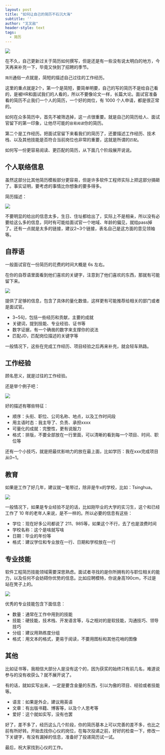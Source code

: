 ```yaml
---
layout: post
title: "如何让自己的简历不石沉大海"
subtitle: ''
author: "叉叉敌"
header-style: text
tags:
  - 简历
---
```


![](https://gitee.com/chasays/mdPic/raw/master/uPic/20211220150329.png)

在不久，自己更新过关于简历如何撰写，但是还是有一些没有说太明白的地方，今天再来补充一下，毕竟又快到了招聘的季节。




`简历`通俗一点就是，简短的描述自己过往的工作经历。

这里的重点就是2个，第一个是简短，要简单明要，自己的写的简历不是给自己看的，是被HR和面试我们的人看的，所以不要像论文一样，长篇大论。面试官准备看的简历不止我们一个人的简历，一个好的岗位，有 1000 个人申请，都是很正常的。

如何在众多简历中，首先不被筛选掉，这一点很重要。就是自己的简历给人、面试官留下的第一印象，让他尽可能的`容易阅读`你的简历。

第二个是工作经历。把面试官留下来看我们的简历了，还要描述工作经历、技术栈、以及其他技能是否符合当前岗位也非常的重要，这就是所谓的`匹配`。

如何写一份更容易阅读、更匹配的简历，从下面几个阶段展开说说。

## 个人联络信息

虽然这部分比其他简历模板部分更容易，但是许多软件工程师实际上把这部分搞砸了。事实证明，要考虑的事情比你想象的要多得多。

简历描述：

![](https://gitee.com/chasays/mdPic/raw/master/uPic/20211220150043.png)

不要明显的给出的信息太多，生日、住址都给出了，实际上不是相亲，所以没有必要给这么多的信息，同时有可能给面试官一个地域、年龄的偏见，就给pass掉了。还有一点就是太多的链接，建议2~3个链接，表名自己是这方面的意见领袖等。

## 自荐语

一般面试官在一份简历的花费的时间大概是 6s 左右。

在你的自荐语里面看到他们喜欢的关键字，注意到了他们喜欢的东西，那就有可能留下来。

![](https://gitee.com/chasays/mdPic/raw/master/uPic/20211220145659.png)

提供了足够的信息，包含了具体的量化数值，这样更有可能推荐给相关的部门或者是面试官。

-  3~5句，包括一些经历和贡献，主要的成就
- 关键词，提到技能、专业经验、证书等
- 数字证据，有一个确凿的数字来支撑你的说法
- 匹配JD，匹配岗位描述的关键字等


一般情况下，这些在完成工作经历、项目经验之后再来补充，就会轻车熟路。


## 工作经验

顾名思义，就是过往的工作经验。

还是举个例子吧：

![](https://gitee.com/chasays/mdPic/raw/master/uPic/20211220145832.png)

好的描述有哪些特征：
- 顺序：头衔、职位、公司名称、地点，以及工作时间段
- 用主语时态：我主导了、负责、承担xxxx
- 可量化的成就：完整性，更有说服力
- 格式：排版，不要全部放在一行里面，可以清晰的看到每一个项目、时间、职位等

还有一个小技巧，就是把最优影响力的放在最上面，比如学历：我在xxx完成项目从0~1。

## 教育

如果是工作了好几年，建议就一笔带过，除非是牛x的学校，比如：Tsinghua。

![](https://gitee.com/chasays/mdPic/raw/master/uPic/20211220145947.png)

一般情况下，如果是专业经验不足的话，比如刚毕业的大学的实习生，这个和已经工作了 10 年的老年人来说，是不一样的。所以必要的信息有这些：

- 学位：现在好多公司都说了 211、985等，如果这个不行，去了也是浪费时间
- 学校名称：这个是啥就写啥
- 日期：毕业的年份等
- 格式：建议学位和专业放在一行、日期和学校放在一行


## 专业技能

软件工程简历技能领域需要深思熟虑。面试者寻找的是你所拥有的与职位相关的能力，以及任何不会妨碍你优势的信息。比如应聘模特，你说身高190cm，不过是站在凳子上的。


![](https://gitee.com/chasays/mdPic/raw/master/uPic/20211220150119.png)

优秀的专业技能包含下面信息：
- 数量：通常在工作中用到的技能
- 技能：硬技能，技术栈、开发语言等，与之相对的是软技能，沟通技巧、领导技巧
- 分组：建议用熟练度分组
- 格式：用文本的格式，更易于阅读，不要用图标和其他花哨的图像



## 其他


比如证书等，我相信大部分人是没有这个的，因为获奖的始终只有前几名，难道说参与的没有收获么？就不展开说了。

有的话，就如实写出来，一定是要含金量的东西，引以为傲的项目、经验或者技能等。

- 语言：如果是外企，建议用英语
- 文章：有出版书籍、博客等，以及个人思考等
- 爱好：这个就如实写，没有也罢





好了，差不多了，经历这么几个阶段，你的简历基本上可以完善的差不多，也比之前有所好转。开始去找你心仪的岗位，在每次投递之前，好好的检查一下，修改一下关键字，有没有漏掉的信息，准备好了投递简历试一试。

最后，祝大家找到心仪的工作。



